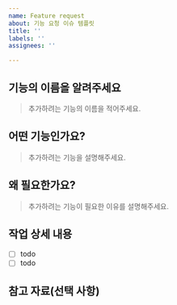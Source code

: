 ```yaml
---
name: Feature request
about: 기능 요청 이슈 템플릿
title: ''
labels: ''
assignees: ''

---
```


## 기능의 이름을 알려주세요

> 추가하려는 기능의 이름을 적어주세요.

## 어떤 기능인가요?

> 추가하려는 기능을 설명해주세요.

## 왜 필요한가요?

> 추가하려는 기능이 필요한 이유를 설명해주세요.

## 작업 상세 내용
-[ ] todo
-[ ] todo

## 참고 자료(선택 사항)

